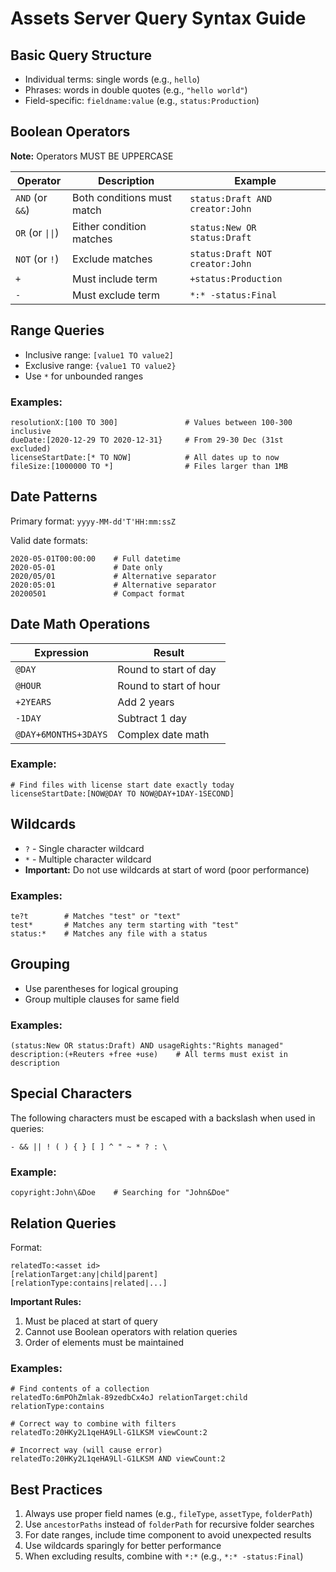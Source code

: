 # Assets Server Query Syntax Guide

## Basic Query Structure

-   Individual terms: single words (e.g., `hello`)
-   Phrases: words in double quotes (e.g., `"hello world"`)
-   Field-specific: `fieldname:value` (e.g., `status:Production`)

## Boolean Operators

**Note:** Operators MUST BE UPPERCASE

| Operator         | Description                | Example                         |
| ---------------- | -------------------------- | ------------------------------- |
| `AND` (or `&&`)  | Both conditions must match | `status:Draft AND creator:John` |
| `OR` (or `\|\|`) | Either condition matches   | `status:New OR status:Draft`    |
| `NOT` (or `!`)   | Exclude matches            | `status:Draft NOT creator:John` |
| `+`              | Must include term          | `+status:Production`            |
| `-`              | Must exclude term          | `*:* -status:Final`             |

## Range Queries

-   Inclusive range: `[value1 TO value2]`
-   Exclusive range: `{value1 TO value2}`
-   Use `*` for unbounded ranges

### Examples:

```
resolutionX:[100 TO 300]               # Values between 100-300 inclusive
dueDate:[2020-12-29 TO 2020-12-31}     # From 29-30 Dec (31st excluded)
licenseStartDate:[* TO NOW]            # All dates up to now
fileSize:[1000000 TO *]                # Files larger than 1MB
```

## Date Patterns

Primary format: `yyyy-MM-dd'T'HH:mm:ssZ`

Valid date formats:

```
2020-05-01T00:00:00    # Full datetime
2020-05-01             # Date only
2020/05/01             # Alternative separator
2020:05:01             # Alternative separator
20200501               # Compact format
```

## Date Math Operations

| Expression           | Result                 |
| -------------------- | ---------------------- |
| `@DAY`               | Round to start of day  |
| `@HOUR`              | Round to start of hour |
| `+2YEARS`            | Add 2 years            |
| `-1DAY`              | Subtract 1 day         |
| `@DAY+6MONTHS+3DAYS` | Complex date math      |

### Example:

```
# Find files with license start date exactly today
licenseStartDate:[NOW@DAY TO NOW@DAY+1DAY-1SECOND]
```

## Wildcards

-   `?` - Single character wildcard
-   `*` - Multiple character wildcard
-   **Important:** Do not use wildcards at start of word (poor performance)

### Examples:

```
te?t        # Matches "test" or "text"
test*       # Matches any term starting with "test"
status:*    # Matches any file with a status
```

## Grouping

-   Use parentheses for logical grouping
-   Group multiple clauses for same field

### Examples:

```
(status:New OR status:Draft) AND usageRights:"Rights managed"
description:(+Reuters +free +use)    # All terms must exist in description
```

## Special Characters

The following characters must be escaped with a backslash when used in queries:

```
- && || ! ( ) { } [ ] ^ " ~ * ? : \
```

### Example:

```
copyright:John\&Doe    # Searching for "John&Doe"
```

## Relation Queries

Format:

```
relatedTo:<asset id>
[relationTarget:any|child|parent]
[relationType:contains|related|...]
```

**Important Rules:**

1. Must be placed at start of query
2. Cannot use Boolean operators with relation queries
3. Order of elements must be maintained

### Examples:

```
# Find contents of a collection
relatedTo:6mPOhZmlak-89zedbCx4oJ relationTarget:child relationType:contains

# Correct way to combine with filters
relatedTo:20HKy2L1qeHA9Ll-G1LKSM viewCount:2

# Incorrect way (will cause error)
relatedTo:20HKy2L1qeHA9Ll-G1LKSM AND viewCount:2
```

## Best Practices

1. Always use proper field names (e.g., `fileType`, `assetType`, `folderPath`)
2. Use `ancestorPaths` instead of `folderPath` for recursive folder searches
3. For date ranges, include time component to avoid unexpected results
4. Use wildcards sparingly for better performance
5. When excluding results, combine with `*:*` (e.g., `*:* -status:Final`)
